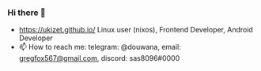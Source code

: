 ### Hi there 👋

<!--
**ukizet/ukizet** is a ✨ _special_ ✨ repository because its `README.md` (this file) appears on your GitHub profile.

Here are some ideas to get you started:

- 🔭 I’m currently working on ...
- 🌱 I’m currently learning ...
- 👯 I’m looking to collaborate on ...
- 🤔 I’m looking for help with ...
- 💬 Ask me about ...
- 📫 How to reach me: ...
- 😄 Pronouns: ...
- ⚡ Fun fact: ...
-->
- https://ukizet.github.io/
Linux user (nixos), Frontend Developer, Android Developer
- 📫 How to reach me: telegram: @douwana, email: gregfox567@gmail.com, discord: sas8096#0000
